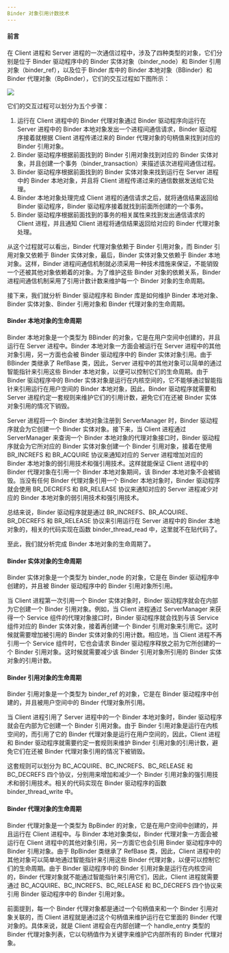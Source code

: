 ```yaml
---
Binder 对象引用计数技术
---
```


#### 前言

在 Client 进程和 Server 进程的一次通信过程中，涉及了四种类型的对象，它们分别是位于 Binder 驱动程序中的 Binder 实体对象（binder_node）和 Binder 引用对象（binder_ref），以及位于 Binder 库中的 Binder 本地对象（BBinder）和 Binder 代理对象（BpBinder），它们的交互过程如下图所示：

![](https://i.loli.net/2020/05/18/53KXVjQmGT2EuCg.png)

它们的交互过程可以划分为五个步骤：

1. 运行在 Client 进程中的 Binder 代理对象通过 Binder 驱动程序向运行在 Server 进程中的 Binder 本地对象发出一个进程间通信请求，Binder 驱动程序接着就根据 Client 进程传递过来的 Binder 代理对象的句柄值来找到对应的 Binder 引用对象。
2. Binder 驱动程序根据前面找到的 Binder 引用对象找到对应的 Binder 实体对象，并且创建一个事务（binder_transaction）来描述该次进程间通信过程。
3. Binder 驱动程序根据前面找到的 Binder 实体对象来找到运行在 Server 进程中的 Binder 本地对象，并且将 Client 进程传递过来的通信数据发送给它处理。
4. Binder 本地对象处理完成 Client 进程的通信请求之后，就将通信结果返回给 Binder 驱动程序，Binder 驱动程序接着就找到前面所创建的一个事务。
5. Binder 驱动程序根据前面找到的事务的相关属性来找到发出通信请求的 Client 进程，并且通知 Client 进程将通信结果返回给对应的 Binder 代理对象处理。

从这个过程就可以看出，Binder 代理对象依赖于 Binder 引用对象，而 Binder 引用对象又依赖于 Binder 实体对象，最后，Binder 实体对象又依赖于 Binder 本地对象。这样，Binder 进程间通信机制就必须采用一种技术措施来保证，不能销毁一个还被其他对象依赖着的对象。为了维护这些 Binder 对象的依赖关系，Binder 进程间通信机制采用了引用计数计数来维护每一个 Binder 对象的生命周期。

接下来，我们就分析 Binder 驱动程序和 Binder 库是如何维护 Binder 本地对象、Binder 实体对象、Binder 引用对象和 Binder 代理对象的生命周期。

#### Binder 本地对象的生命周期

Binder 本地对象是一个类型为 BBinder 的对象，它是在用户空间中创建的，并且运行在 Server 进程中。Binder 本地对象一方面会被运行在 Server 进程中的其他对象引用，另一方面也会被 Binder 驱动程序中的 Binder 实体对象引用。由于 BBinder 类继承了 RefBase 类，因此，Server 进程中的其他对象可以简单的通过智能指针来引用这些 Binder 本地对象，以便可以控制它们的生命周期。由于 Binder 驱动程序中的 Binder 实体对象是运行在内核空间的，它不能够通过智能指针来引用运行在用户空间的 Binder 本地对象，因此，Binder 驱动程序就需要和 Server 进程约定一套规则来维护它们的引用计数，避免它们在还被 Binder 实体对象引用的情况下销毁。

Server 进程将一个 Binder 本地对象注册到 ServerManager 时，Binder 驱动程序就会为它创建一个 Binder 实体对象。接下来，当 Client 进程通过 ServerManager 来查询一个 Binder 本地对象的代理对象接口时，Binder 驱动程序就会为它所对应的 Binder 实体对象创建一个 Binder 引用对象，接着在使用 BR_INCREFS 和 BR_ACQUIRE 协议来通知对应的 Server 进程增加对应的 Binder 本地对象的弱引用技术和强引用技术。这样就能保证 Client 进程中的 Binder 代理对象在引用一个 Binder 本地对象期间，该 Binder 本地对象不会被销毁。当没有任何 Binder 代理对象引用一个 Binder 本地对象时，Binder 驱动程序就会使用 BR_DECREFS 和 BR_RELEASE 协议来通知对应的 Server 进程减少对应的 Binder 本地对象的弱引用技术和强引用技术。

总结来说，Binder 驱动程序就是通过 BR_INCREFS、BR_ACQUIRE、BR_DECREFS 和 BR_RELEASE 协议来引用运行在 Server 进程中的 Binder 本地对象的，相关的代码实现在函数 binder_thread_read 中，这里就不在贴代码了。

至此，我们就分析完成 Binder 本地对象的生命周期了。

#### Binder 实体对象的生命周期

Binder 实体对象是一个类型为 binder_node 的对象，它是在 Binder 驱动程序中创建的，并且被 Binder 驱动程序中的 Binder 引用对象所引用。

当 Client 进程第一次引用一个 Binder 实体对象时，Binder 驱动程序就会在内部为它创建一个 Binder 引用对象。例如，当 Client 进程通过 ServerManager 来获得一个 Service 组件的代理对象接口时，Binder 驱动程序就会找到与该 Service 组件对应的 Binder 实体对象，接着再创建一个 Binder 引用对象来引用它。这时候就需要增加被引用的 Binder 实体对象的引用计数。相应地，当 Client 进程不再引用一个 Service 组件时，它也会请求 Binder 驱动程序释放之前为它所创建的一个 Binder 引用对象。这时候就需要减少该 Binder 引用对象所引用的 Binder 实体对象的引用计数。

#### Binder 引用对象的生命周期

Binder 引用对象是一个类型为 binder_ref 的对象，它是在 Binder 驱动程序中创建的，并且被用户空间中的 Binder 代理对象所引用。

当 Client 进程引用了 Server 进程中的一个 Binder 本地对象时，Binder 驱动程序就会在内部为它创建一个 Binder 引用对象。由于 Binder 引用对象是运行在内核空间的，而引用了它的 Binder 代理对象是运行在用户空间的，因此，Client 进程和 Binder 驱动程序就需要约定一套规则来维护 Binder 引用对象的引用计数，避免它们在还被 Binder 代理对象引用的情况下被销毁。

这套规则可以划分为 BC_ACQUIRE、BC_INCREFS、BC_RELEASE 和 BC_DECREFS 四个协议，分别用来增加和减少一个 Binder 引用对象的强引用技术和弱引用技术。相关的代码实现在 Binder 驱动程序的函数 binder_thread_write 中。

#### Binder 代理对象的生命周期

Binder 代理对象是一个类型为 BpBinder 的对象，它是在用户空间中创建的，并且运行在 Client 进程中。与 Binder 本地对象类似，Binder 代理对象一方面会被运行在 Client 进程中的其他对象引用，另一方面它也会引用 Binder 驱动程序中的 Binder 引用对象。由于 BpBinder 类继承了 RefBase 类，因此，Client 进程中的其他对象可以简单地通过智能指针来引用这些 Binder 代理对象，以便可以控制它们的生命周期。由于 Binder 驱动程序中的 Binder 引用对象是运行在内核空间的，Binder 代理对象就不能通过智能指针来引用它们，因此，Client 进程就需要通过 BC_ACQUIRE、BC_INCREFS、BC_RELEASE 和 BC_DECREFS 四个协议来引用 Binder 驱动程序中的 Binder 引用对象。

前面提到，每一个 Binder 代理对象都是通过一个句柄值来和一个 Binder 引用对象关联的，而 Client 进程就是通过这个句柄值来维护运行在它里面的 Binder 代理对象的。具体来说，就是 Client 进程会在内部创建一个 handle_entry 类型的 Binder 代理对象列表，它以句柄值作为关键字来维护它内部所有的 Binder 代理对象。

